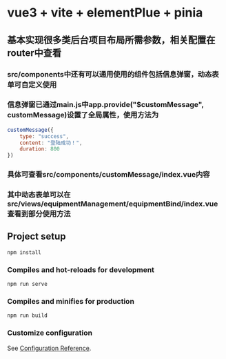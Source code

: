 # vue3 + vite + elementPlue + pinia

## 基本实现很多类后台项目布局所需参数，相关配置在router中查看
### src/components中还有可以通用使用的组件包括信息弹窗，动态表单可自定义使用
### 信息弹窗已通过main.js中app.provide("$customMessage", customMessage)设置了全局属性，使用方法为
```javascript
customMessage({
    type: "success",
    content: "登陆成功！",
    duration: 800
})
```
### 具体可查看src/components/customMessage/index.vue内容

### 其中动态表单可以在src/views/equipmentManagement/equipmentBind/index.vue查看到部分使用方法

## Project setup
```
npm install
```

### Compiles and hot-reloads for development
```
npm run serve
```

### Compiles and minifies for production
```
npm run build
```

### Customize configuration
See [Configuration Reference](https://cli.vuejs.org/config/).
